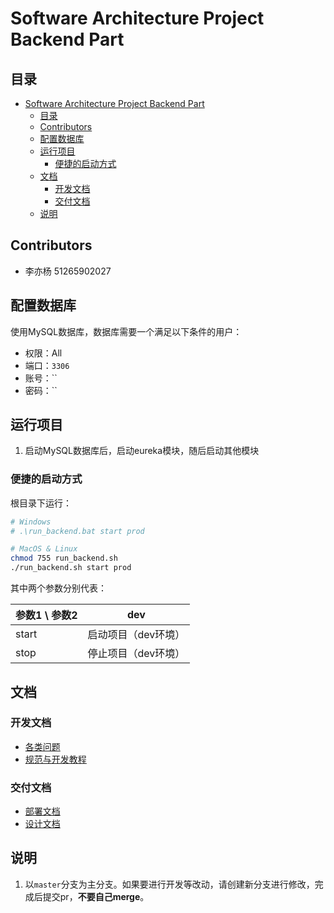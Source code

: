 # Software Architecture Project Backend Part

## 目录

- [Software Architecture Project Backend Part](#software-architecture-project-backend-part)
  - [目录](#目录)
  - [Contributors](#contributors)
  - [配置数据库](#配置数据库)
  - [运行项目](#运行项目)
    - [便捷的启动方式](#便捷的启动方式)
  - [文档](#文档)
    - [开发文档](#开发文档)
    - [交付文档](#交付文档)
  - [说明](#说明)

## Contributors

- 李亦杨 51265902027

## 配置数据库

使用MySQL数据库，数据库需要一个满足以下条件的用户：

- 权限：All
- 端口：`3306`
- 账号：``
- 密码：``

## 运行项目

1. 启动MySQL数据库后，启动eureka模块，随后启动其他模块

### 便捷的启动方式

根目录下运行：

```bash
# Windows
# .\run_backend.bat start prod

# MacOS & Linux
chmod 755 run_backend.sh
./run_backend.sh start prod
```

其中两个参数分别代表：

| 参数1 \ 参数2 | dev                 |
| ------------- | ------------------- |
| start         | 启动项目（dev环境） |
| stop          | 停止项目（dev环境） |

## 文档

### 开发文档

- [各类问题](./docs/QA.md)
- [规范与开发教程](./docs/StandardInstruction.md)

### 交付文档

- [部署文档](./docs/DeployInstruction.md)
- [设计文档](./docs/Design.md)

## 说明

1. 以`master`分支为主分支。如果要进行开发等改动，请创建新分支进行修改，完成后提交pr，**不要自己merge**。
